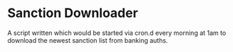 # Sanction Downloader  
A script written which would be started via cron.d every morning at 1am to download the newest sanction list from banking auths. 
